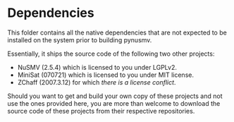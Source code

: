 # Dependencies
This folder contains all the native dependencies that are not expected to be
installed on the system prior to building pynusmv.

Essentially, it ships the source code of the following two other projects:
  - NuSMV   (2.5.4)  which is licensed to you under LGPLv2.
  - MiniSat (070721) which is licensed to you under MIT license.
  - ZChaff  (2007.3.12) for which _there is a license conflict_.

Should you want to get and build your own copy of these projects and not use
the ones provided here, you are more than welcome to download the source code
of these projects from their respective repositories.
